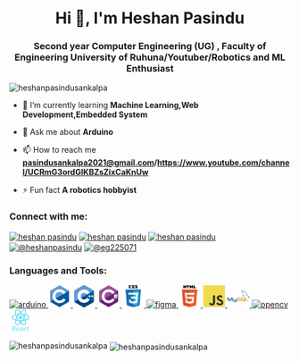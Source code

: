 <h1 align="center">Hi 👋, I'm Heshan Pasindu</h1>
<h3 align="center">Second year Computer Engineering (UG) , Faculty of Engineering University of Ruhuna/Youtuber/Robotics and ML Enthusiast</h3>

<p align="left"> <img src="https://komarev.com/ghpvc/?username=heshanpasindusankalpa&label=Profile%20views&color=0e75b6&style=flat" alt="heshanpasindusankalpa" /> </p>

- 🌱 I’m currently learning **Machine Learning,Web Development,Embedded System**

- 💬 Ask me about **Arduino**

- 📫 How to reach me **pasindusankalpa2021@gmail.com/https://www.youtube.com/channel/UCRmG3ordGIKBZsZixCaKnUw**

- ⚡ Fun fact **A robotics hobbyist**

<h3 align="left">Connect with me:</h3>
<p align="left">
<a href="https://linkedin.com/in/heshan pasindu" target="blank"><img align="center" src="https://raw.githubusercontent.com/rahuldkjain/github-profile-readme-generator/master/src/images/icons/Social/linked-in-alt.svg" alt="heshan pasindu" height="30" width="40" /></a>
<a href="https://fb.com/heshan pasindu" target="blank"><img align="center" src="https://raw.githubusercontent.com/rahuldkjain/github-profile-readme-generator/master/src/images/icons/Social/facebook.svg" alt="heshan pasindu" height="30" width="40" /></a>
<a href="https://instagram.com/heshan pasindu" target="blank"><img align="center" src="https://raw.githubusercontent.com/rahuldkjain/github-profile-readme-generator/master/src/images/icons/Social/instagram.svg" alt="heshan pasindu" height="30" width="40" /></a>
<a href="https://www.youtube.com/c/@heshanpasindu" target="blank"><img align="center" src="https://raw.githubusercontent.com/rahuldkjain/github-profile-readme-generator/master/src/images/icons/Social/youtube.svg" alt="@heshanpasindu" height="30" width="40" /></a>
<a href="https://www.hackerrank.com/@eg225071" target="blank"><img align="center" src="https://raw.githubusercontent.com/rahuldkjain/github-profile-readme-generator/master/src/images/icons/Social/hackerrank.svg" alt="@eg225071" height="30" width="40" /></a>
</p>

<h3 align="left">Languages and Tools:</h3>
<p align="left"> <a href="https://www.arduino.cc/" target="_blank" rel="noreferrer"> <img src="https://cdn.worldvectorlogo.com/logos/arduino-1.svg" alt="arduino" width="40" height="40"/> </a> <a href="https://www.cprogramming.com/" target="_blank" rel="noreferrer"> <img src="https://raw.githubusercontent.com/devicons/devicon/master/icons/c/c-original.svg" alt="c" width="40" height="40"/> </a> <a href="https://www.w3schools.com/cpp/" target="_blank" rel="noreferrer"> <img src="https://raw.githubusercontent.com/devicons/devicon/master/icons/cplusplus/cplusplus-original.svg" alt="cplusplus" width="40" height="40"/> </a> <a href="https://www.w3schools.com/cs/" target="_blank" rel="noreferrer"> <img src="https://raw.githubusercontent.com/devicons/devicon/master/icons/csharp/csharp-original.svg" alt="csharp" width="40" height="40"/> </a> <a href="https://www.w3schools.com/css/" target="_blank" rel="noreferrer"> <img src="https://raw.githubusercontent.com/devicons/devicon/master/icons/css3/css3-original-wordmark.svg" alt="css3" width="40" height="40"/> </a> <a href="https://www.figma.com/" target="_blank" rel="noreferrer"> <img src="https://www.vectorlogo.zone/logos/figma/figma-icon.svg" alt="figma" width="40" height="40"/> </a> <a href="https://www.w3.org/html/" target="_blank" rel="noreferrer"> <img src="https://raw.githubusercontent.com/devicons/devicon/master/icons/html5/html5-original-wordmark.svg" alt="html5" width="40" height="40"/> </a> <a href="https://developer.mozilla.org/en-US/docs/Web/JavaScript" target="_blank" rel="noreferrer"> <img src="https://raw.githubusercontent.com/devicons/devicon/master/icons/javascript/javascript-original.svg" alt="javascript" width="40" height="40"/> </a> <a href="https://www.mysql.com/" target="_blank" rel="noreferrer"> <img src="https://raw.githubusercontent.com/devicons/devicon/master/icons/mysql/mysql-original-wordmark.svg" alt="mysql" width="40" height="40"/> </a> <a href="https://opencv.org/" target="_blank" rel="noreferrer"> <img src="https://www.vectorlogo.zone/logos/opencv/opencv-icon.svg" alt="opencv" width="40" height="40"/> </a> <a href="https://reactjs.org/" target="_blank" rel="noreferrer"> <img src="https://raw.githubusercontent.com/devicons/devicon/master/icons/react/react-original-wordmark.svg" alt="react" width="40" height="40"/> </a> </p>

<p><img align="left" src="https://github-readme-stats.vercel.app/api/top-langs?username=heshanpasindusankalpa&show_icons=true&locale=en&layout=compact" alt="heshanpasindusankalpa" /></p>

<p>&nbsp;<img align="center" src="https://github-readme-stats.vercel.app/api?username=heshanpasindusankalpa&show_icons=true&locale=en" alt="heshanpasindusankalpa" /></p>

